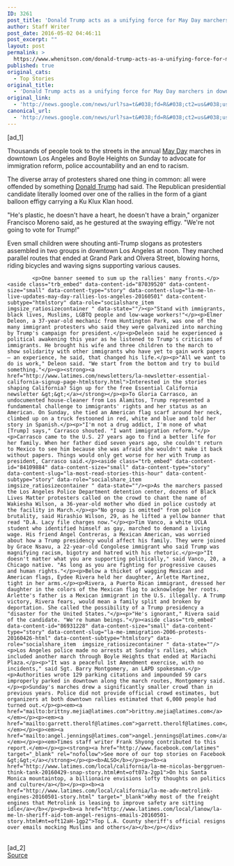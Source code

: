 ```yaml
---
ID: 3261
post_title: 'Donald Trump acts as a unifying force for May Day marchers in downtown LA &#8211; Los Angeles Times'
author: Staff Writer
post_date: 2016-05-02 04:46:11
post_excerpt: ""
layout: post
permalink: >
  https://www.whenitson.com/donald-trump-acts-as-a-unifying-force-for-may-day-marchers-in-downtown-la-los-angeles-times/
published: true
original_cats:
  - Top Stories
original_title:
  - 'Donald Trump acts as a unifying force for May Day marchers in downtown LA - Los Angeles Times'
original_link:
  - 'http://news.google.com/news/url?sa=t&#038;fd=R&#038;ct2=us&#038;usg=AFQjCNGxH2kEcldSrWetRI0B3KU1Imx4-g&#038;clid=c3a7d30bb8a4878e06b80cf16b898331&#038;cid=52779098732269&#038;ei=ktsmV-C_CozChAHvuKYY&#038;url=http://www.latimes.com/local/california/la-me-0502-may-day-march-20160502-story.html'
canonical_url:
  - 'http://news.google.com/news/url?sa=t&#038;fd=R&#038;ct2=us&#038;usg=AFQjCNGxH2kEcldSrWetRI0B3KU1Imx4-g&#038;clid=c3a7d30bb8a4878e06b80cf16b898331&#038;cid=52779098732269&#038;ei=ktsmV-C_CozChAHvuKYY&#038;url=http://www.latimes.com/local/california/la-me-0502-may-day-march-20160502-story.html'
---
```

 [ad_1]
<br><div data-role="pagination_page" data-content-page="1" readability="126.3911656833">
                          <p>Thousands of people took to the streets in the annual <a title="International Workers' Day" href="http://www.latimes.com/topic/arts-culture/holidays/international-workers-day-EVFES000202-topic.html">May Day</a> marches in downtown Los Angeles and Boyle Heights on Sunday to advocate for immigration reform, police accountability and an end to racism.</p><p>The diverse array of protesters shared one thing in common: all were offended by something <a title="Donald Trump" href="http://www.latimes.com/topic/politics-government/donald-trump-PEBSL000163-topic.html">Donald Trump</a> had said. The Republican presidential candidate literally loomed over one of the rallies in the form of a giant balloon effigy carrying a Ku Klux Klan hood.</p>
  <p>"He's plastic, he doesn't have a heart, he doesn't have a brain," organizer Francisco Moreno said, as he gestured at the swaying effigy. "We're not going to vote for Trump!"</p><p>Even small children were shouting anti-Trump slogans as protesters assembled in two groups in downtown Los Angeles at noon. They marched parallel routes that ended at Grand Park and Olvera Street, blowing horns, riding bicycles and waving signs supporting various causes.</p><span class="trb_ar_cont" data-ar-cont="Article continues below"/>
    
            <p>One banner seemed to sum up the rallies' many fronts.</p><aside class="trb_embed" data-content-id="87039520" data-content-size="small" data-content-type="story" data-content-slug="la-me-ln-live-updates-may-day-rallies-los-angeles-20160501" data-content-subtype="htmlstory" data-role="socialshare_item  imgsize_ratiosizecontainer " data-state=""/><p>"Stand with immigrants, black lives, Muslims, LGBTQ people and low-wage workers!"</p><p>Elmer Deleon, a 37-year-old mechanic from Huntington Park, was one of the many immigrant protesters who said they were galvanized into marching by Trump's campaign for president.</p><p>Deleon said he experienced a political awakening this year as he listened to Trump's criticisms of immigrants. He brought his wife and three children to the march to show solidarity with other immigrants who have yet to gain work papers — an experience, he said, that changed his life.</p><p>"All we want to do is work," Deleon said. "We start from the bottom and try to build something."</p><p><strong><a href="http://www.latimes.com/newsletters/la-newsletter-essential-california-signup-page-htmlstory.html">Interested in the stories shaping California? Sign up for the free Essential California newsletter &gt;&gt;</a></strong></p><p>To Gloria Carrasco, an undocumented house-cleaner from Los Alamitos, Trump represented a fundamental challenge to immigrants' rights and her status as an American. On Sunday, she tied an American flag scarf around her neck, climbed up on a truck festooned in red, white and blue and told her story in Spanish.</p><p>"I'm not a drug addict, I'm none of what [Trump] says," Carrasco shouted. "I want immigration reform."</p><p>Carrasco came to the U.S. 27 years ago to find a better life for her family. When her father died seven years ago, she couldn't return to Mexico to see him because she was afraid she wouldn't make it back without papers. Things would only get worse for her with Trump as president, Carrasco said.</p><aside class="trb_embed" data-content-id="84109884" data-content-size="small" data-content-type="story" data-content-slug="la-most-read-stories-this-hour" data-content-subtype="story" data-role="socialshare_item  imgsize_ratiosizecontainer " data-state=""/><p>As the marchers passed the Los Angeles Police Department detention center, dozens of Black Lives Matter protesters called on the crowd to chant the name of Wakiesha Wilson, a 36-year-old mother who died in police custody at the facility in March.</p><p>"No group is omitted" from police brutality, said Hirashio Wilson, 29, as he lifted a yellow banner that read "D.A. Lacy file charges now."</p><p>Tim Vanco, a white UCLA student who identified himself as gay, marched to demand a living wage. His friend Angel Contreras, a Mexican American, was worried about how a Trump presidency would affect his family. They were joined by Grace Nsavu, a 22-year-old Congolese immigrant who said Trump was magnifying racism, bigotry and hatred with his rhetoric.</p><p>"It doesn't matter what you are supporting politically," said Vanco, 20, a Chicago native. "As long as you are fighting for progressive causes and human rights."</p><p>Below a thicket of wagging Mexican and American flags, Eydee Rivera held her daughter, Arlette Martinez, tight in her arms.</p><p>Rivera, a Puerto Rican immigrant, dressed her daughter in the colors of the Mexican flag to acknowledge her roots. Arlette's father is a Mexican immigrant in the U.S. illegally. A Trump victory, Rivera fears, would mean a family split and broken by deportation. She called the possibility of a Trump presidency a "disaster for the United States."</p><p>"He's ignorant," Rivera said of the candidate. "We're human beings."</p><aside class="trb_embed" data-content-id="86931228" data-content-size="small" data-content-type="story" data-content-slug="la-me-immigration-2006-protests-20160426-html" data-content-subtype="htmlstory" data-role="socialshare_item  imgsize_ratiosizecontainer " data-state=""/><p>Los Angeles police made no arrests at Sunday's rallies, which included another march through Boyle Heights that ended at Mariachi Plaza.</p><p>"It was a peaceful 1st Amendment exercise, with no incidents," said Sgt. Barry Montgomery, an LAPD spokesman.</p><p>Authorities wrote 129 parking citations and impounded 59 cars improperly parked in downtown along the march routes, Montgomery said.</p><p>Sunday's marches drew a significantly smaller crowd than in previous years. Police did not provide official crowd estimates, but organizers at both downtown rallies estimated that 6,000 people had turned out.</p><p><em><a href="mailto:brittny.mejia@latimes.com">brittny.mejia@latimes.com</a></em></p><p><em><a href="mailto:garrett.therolf@latimes.com">garrett.therolf@latimes.com</a></em></p><p><em><a href="mailto:angel.jennings@latimes.com">angel.jennings@latimes.com</a></em></p><p><em>Times staff writer Frank Shyong contributed to this report.</em></p><p><strong><a href="http://www.facebook.com/latimes" target="_blank" rel="nofollow">See more of our top stories on Facebook &gt;&gt;</a></strong></p><p><b>ALSO</b></p><p><b><a href="http://www.latimes.com/local/california/la-me-nicolas-berggruen-think-tank-20160429-snap-story.html#nt=oft07a-2gp1">On his Santa Monica mountaintop, a billionaire envisions lofty thoughts on politics and culture</a></b></p><p><b><a href="http://www.latimes.com/local/california/la-me-adv-metrolink-engines-20160501-story.html" target="_blank">Why most of the freight engines that Metrolink is leasing to improve safety are sitting idle</a></b></p><p><b><a href="http://www.latimes.com/local/lanow/la-me-ln-sheriff-aid-tom-angel-resigns-emails-20160501-story.html#nt=oft12aH-1gp2">Top L.A. County sheriff's official resigns over emails mocking Muslims and others</a></b></p></div>
<br>[ad_2]
<br><a href="http://news.google.com/news/url?sa=t&#038;fd=R&#038;ct2=us&#038;usg=AFQjCNGxH2kEcldSrWetRI0B3KU1Imx4-g&#038;clid=c3a7d30bb8a4878e06b80cf16b898331&#038;cid=52779098732269&#038;ei=ktsmV-C_CozChAHvuKYY&#038;url=http://www.latimes.com/local/california/la-me-0502-may-day-march-20160502-story.html">Source </a>